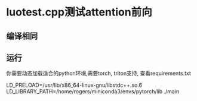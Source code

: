 # luotest.cpp测试attention前向
## 编译相同
## 运行
你需要动态加载适合的python环境,需要torch, triton支持, 查看requirements.txt

LD_PRELOAD=/usr/lib/x86_64-linux-gnu/libstdc++.so.6 LD_LIBRARY_PATH=/home/rogers/miniconda3/envs/pytorch/lib ./main
